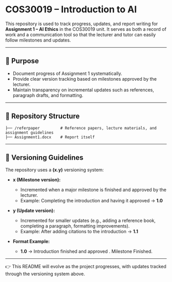 # COS30019 – Introduction to AI  
This repository is used to track progress, updates, and report writing for **Assignment 1 – AI Ethics** in the COS30019 unit. It serves as both a record of work and a communication tool so that the lecturer and tutor can easily follow milestones and updates.  

---

## 📌 Purpose  
- Document progress of Assignment 1 systematically.  
- Provide clear version tracking based on milestones approved by the lecturer.  
- Maintain transparency on incremental updates such as references, paragraph drafts, and formatting.  

---

## 📂 Repository Structure  
```
├── /referpaper         # Reference papers, lecture materials, and assignment guidelines
├── Assignment1.docx    # Report itself
```

---

## 🔖 Versioning Guidelines  
The repository uses a **(x.y)** versioning system:  

- **x (Milestone version):**  
  - Incremented when a major milestone is finished and approved by the lecturer.  
  - Example: Completing the introduction and having it approved → **1.0**  

- **y (Update version):**  
  - Incremented for smaller updates (e.g., adding a reference book, completing a paragraph, formatting improvements).  
  - Example: After adding citations to the introduction → **1.1**  

- **Format Example:**  
  - **1.0** → Introduction finished and approved . Milestone Finished.
---

👉 This README will evolve as the project progresses, with updates tracked through the versioning system above.  
